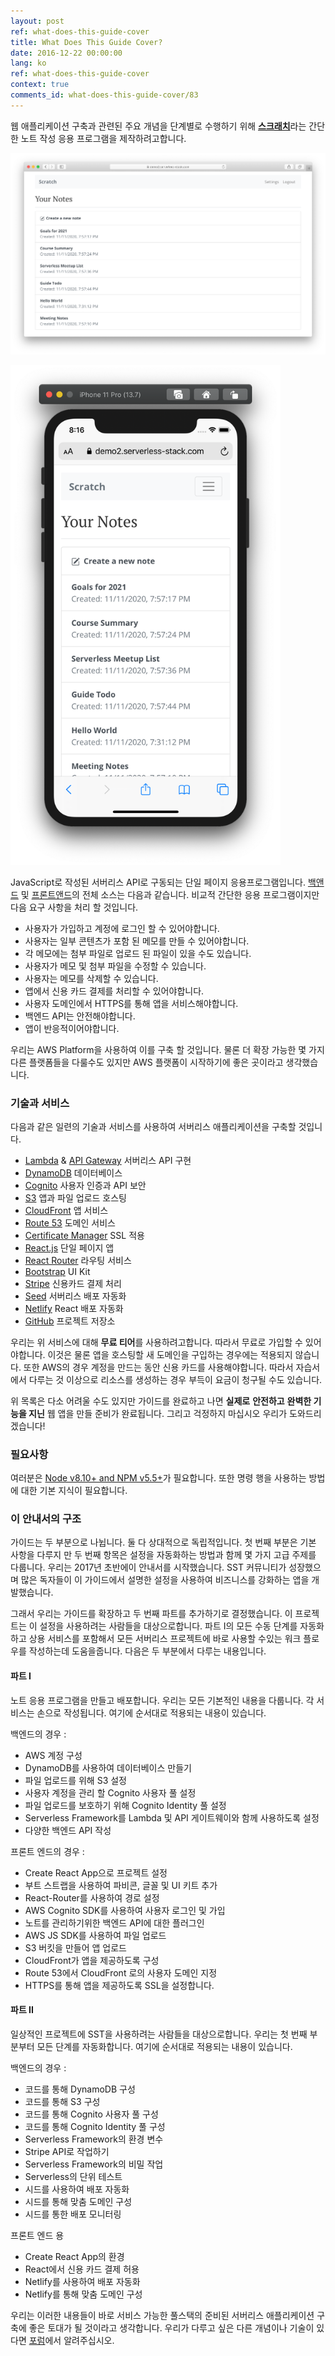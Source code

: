 ```yaml
---
layout: post
ref: what-does-this-guide-cover
title: What Does This Guide Cover?
date: 2016-12-22 00:00:00
lang: ko 
ref: what-does-this-guide-cover
context: true
comments_id: what-does-this-guide-cover/83
---
```


웹 애플리케이션 구축과 관련된 주요 개념을 단계별로 수행하기 위해 [**스크래치**](https://demo2.serverless-stack.com)라는 간단한 노트 작성 응용 프로그램을 제작하려고합니다.

![완성된 데스크탑 앱 화면](/assets/completed-app-desktop.png)

<img alt="완성된 앱 모바일 화면" src="/assets/completed-app-mobile.png" width="432" />

JavaScript로 작성된 서버리스 API로 구동되는 단일 페이지 응용프로그램입니다. [백앤드]({{site.backend_github_repo}}) 및 [프론트앤드]({{site.frontend_github_repo}})의 전체 소스는 다음과 같습니다. 비교적 간단한 응용 프로그램이지만 다음 요구 사항을 처리 할 것입니다.

- 사용자가 가입하고 계정에 로그인 할 수 있어야합니다.
- 사용자는 일부 콘텐츠가 포함 된 메모를 만들 수 있어야합니다.
- 각 메모에는 첨부 파일로 업로드 된 파일이 있을 수도 있습니다.
- 사용자가 메모 및 첨부 파일을 수정할 수 있습니다.
- 사용자는 메모를 삭제할 수 있습니다.
- 앱에서 신용 카드 결제를 처리할 수 있어야합니다.
- 사용자 도메인에서 HTTPS를 통해 앱을 서비스해야합니다.
- 백엔드 API는 안전해야합니다.
- 앱이 반응적이어야합니다.

우리는 AWS Platform을 사용하여 이를 구축 할 것입니다. 물론 더 확장 가능한 몇 가지 다른 플랫폼들을 다룰수도 있지만 AWS 플랫폼이 시작하기에 좋은 곳이라고 생각했습니다.

### 기술과 서비스

다음과 같은 일련의 기술과 서비스를 사용하여 서버리스 애플리케이션을 구축할 것입니다.

- [Lambda][Lambda] & [API Gateway][APIG] 서버리스 API 구현
- [DynamoDB][DynamoDB] 데이터베이스
- [Cognito][Cognito] 사용자 인증과 API 보안
- [S3][S3] 앱과 파일 업로드 호스팅
- [CloudFront][CF] 앱 서비스
- [Route 53][R53] 도메인 서비스
- [Certificate Manager][CM] SSL 적용
- [React.js][React] 단일 페이지 앱
- [React Router][RR] 라우팅 서비스 
- [Bootstrap][Bootstrap] UI Kit
- [Stripe][Stripe] 신용카드 결제 처리 
- [Seed][Seed] 서버리스 배포 자동화
- [Netlify][Netlify] React 배포 자동화
- [GitHub][GitHub] 프로젝트 저장소

우리는 위 서비스에 대해 **무료 티어**를 사용하려고합니다. 따라서 무료로 가입할 수 있어야합니다. 이것은 물론 앱을 호스팅할 새 도메인을 구입하는 경우에는 적용되지 않습니다. 또한 AWS의 경우 계정을 만드는 동안 신용 카드를 사용해야합니다. 따라서 자습서에서 다루는 것 이상으로 리소스를 생성하는 경우 부득이 요금이 청구될 수도 있습니다.

위 목록은 다소 어려울 수도 있지만 가이드를 완료하고 나면 **실제로** **안전하고**  **완벽한 기능을 지닌** 웹 앱을 만들 준비가 완료됩니다. 그리고 걱정하지 마십시오 우리가 도와드리겠습니다!

### 필요사항 

여러분은 [Node v8.10+ and NPM v5.5+](https://nodejs.org/en/)가 필요합니다. 또한 명령 행을 사용하는 방법에 대한 기본 지식이 필요합니다.

### 이 안내서의 구조 

가이드는 두 부분으로 나뉩니다. 둘 다 상대적으로 독립적입니다. 첫 번째 부분은 기본 사항을 다루지 만 두 번째 항목은 설정을 자동화하는 방법과 함께 몇 가지 고급 주제를 다룹니다. 우리는 2017년 초반에이 안내서를 시작했습니다. SST 커뮤니티가 성장했으며 많은 독자들이 이 가이드에서 설명한 설정을 사용하여 비즈니스를 강화하는 앱을 개발했습니다.

그래서 우리는 가이드를 확장하고 두 번째 파트를 추가하기로 결정했습니다. 이 프로젝트는 이 설정을 사용하려는 사람들을 대상으로합니다. 파트 I의 모든 수동 단계를 자동화하고 상용 서비스를 포함해서 모든 서버리스 프로젝트에 바로 사용할 수있는 워크 플로우를 작성하는데 도움을줍니다. 다음은 두 부분에서 다루는 내용입니다.

#### 파트 I

노트 응용 프로그램을 만들고 배포합니다. 우리는 모든 기본적인 내용을 다룹니다. 각 서비스는 손으로 작성됩니다. 여기에 순서대로 적용되는 내용이 있습니다.

백엔드의 경우 :

- AWS 계정 구성
- DynamoDB를 사용하여 데이터베이스 만들기
- 파일 업로드를 위해 S3 설정
- 사용자 계정을 관리 할 Cognito 사용자 풀 설정
- 파일 업로드를 보호하기 위해 Cognito Identity 풀 설정
- Serverless Framework를 Lambda 및 API 게이트웨이와 함께 사용하도록 설정
- 다양한 백엔드 API 작성

프론트 엔드의 경우 :

- Create React App으로 프로젝트 설정
- 부트 스트랩을 사용하여 파비콘, 글꼴 및 UI 키트 추가
- React-Router를 사용하여 경로 설정
- AWS Cognito SDK를 사용하여 사용자 로그인 및 가입
- 노트를 관리하기위한 백엔드 API에 대한 플러그인
- AWS JS SDK를 사용하여 파일 업로드
- S3 버킷을 만들어 앱 업로드
- CloudFront가 앱을 제공하도록 구성
- Route 53에서 CloudFront 로의 사용자 도메인 지정
- HTTPS를 통해 앱을 제공하도록 SSL을 설정합니다.

#### 파트 II

일상적인 프로젝트에 SST을 사용하려는 사람들을 대상으로합니다. 우리는 첫 번째 부분부터 모든 단계를 자동화합니다. 여기에 순서대로 적용되는 내용이 있습니다.

백엔드의 경우 :

- 코드를 통해 DynamoDB 구성
- 코드를 통해 S3 구성
- 코드를 통해 Cognito 사용자 풀 구성
- 코드를 통해 Cognito Identity 풀 구성
- Serverless Framework의 환경 변수
- Stripe API로 작업하기
- Serverless Framework의 비밀 작업
- Serverless의 단위 테스트
- 시드를 사용하여 배포 자동화
- 시드를 통해 맞춤 도메인 구성
- 시드를 통한 배포 모니터링

프론트 엔드 용

- Create React App의 환경
- React에서 신용 카드 결제 허용
- Netlify를 사용하여 배포 자동화
- Netlify를 통해 맞춤 도메인 구성

우리는 이러한 내용들이 바로 서비스 가능한 풀스택의 준비된 서버리스 애플리케이션 구축에 좋은 토대가 될 것이라고 생각합니다. 우리가 다루고 싶은 다른 개념이나 기술이 있다면 [포럼]({{site.forum_url}})에서 알려주십시오.

[Cognito]: https://aws.amazon.com/cognito/
[CM]: https://aws.amazon.com/certificate-manager
[R53]: https://aws.amazon.com/route53/
[CF]: https://aws.amazon.com/cloudfront/
[S3]: https://aws.amazon.com/s3/
[Bootstrap]: http://getbootstrap.com
[RR]: https://github.com/ReactTraining/react-router
[React]: https://facebook.github.io/react/
[DynamoDB]: https://aws.amazon.com/dynamodb/
[APIG]: https://aws.amazon.com/api-gateway/
[Lambda]: https://aws.amazon.com/lambda/
[Stripe]: https://stripe.com
[Seed]: https://seed.run
[Netlify]: https://netlify.com
[GitHub]: https://github.com
